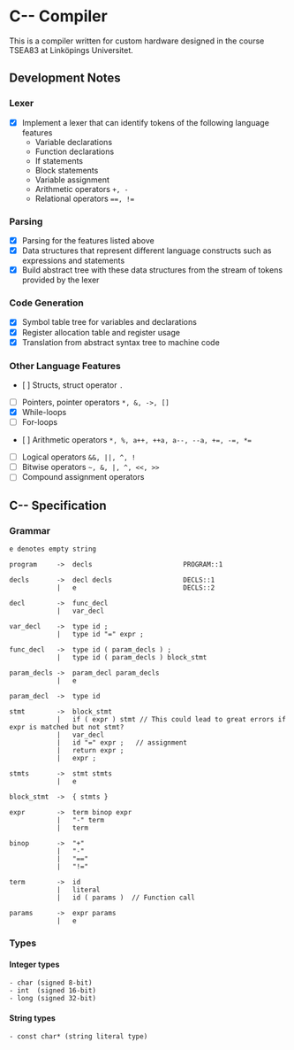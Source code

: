 # C-- Compiler

This is a compiler written for custom hardware designed in the course TSEA83 at Linköpings Universitet.

## Development Notes

### Lexer

- [x] Implement a lexer that can identify tokens of the following language features
    - Variable declarations
    - Function declarations
    - If statements
    - Block statements
    - Variable assignment
    - Arithmetic operators `+, -`
    - Relational operators `==, !=`

### Parsing

- [x] Parsing for the features listed above
- [x] Data structures that represent different language constructs such as expressions and statements
- [x] Build abstract tree with these data structures from the stream of tokens provided by the lexer

### Code Generation

- [x] Symbol table tree for variables and declarations
- [x] Register allocation table and register usage
- [x] Translation from abstract syntax tree to machine code

### Other Language Features

- [ ] Structs, struct operator `.`
- [ ] Pointers, pointer operators `*, &, ->, []`
- [x] While-loops
- [ ] For-loops
- [ ] Arithmetic operators `*, %, a++, ++a, a--, --a, +=, -=, *=`
- [ ] Logical operators `&&, ||, ^, !`
- [ ] Bitwise operators `~, &, |, ^, <<, >>`
- [ ] Compound assignment operators 

## C-- Specification

### Grammar

    e denotes empty string

    program     ->  decls                       PROGRAM::1

    decls       ->  decl decls                  DECLS::1
                |   e                           DECLS::2

    decl        ->  func_decl
                |   var_decl
    
    var_decl    ->  type id ;
                |   type id "=" expr ;

    func_decl   ->  type id ( param_decls ) ;
                |   type id ( param_decls ) block_stmt

    param_decls ->  param_decl param_decls
                |   e

    param_decl  ->  type id

    stmt        ->  block_stmt
                |   if ( expr ) stmt // This could lead to great errors if expr is matched but not stmt?
                |   var_decl 
                |   id "=" expr ;   // assignment
                |   return expr ;
                |   expr ;
    
    stmts       ->  stmt stmts
                |   e

    block_stmt  ->  { stmts }

    expr        ->  term binop expr
                |   "-" term
                |   term

    binop       ->  "+"
                |   "-"
                |   "=="
                |   "!="

    term        ->  id
                |   literal
                |   id ( params )  // Function call
    
    params      ->  expr params
                |   e



### Types


#### Integer types
    - char (signed 8-bit)
    - int  (signed 16-bit)
    - long (signed 32-bit)

#### String types
    - const char* (string literal type)